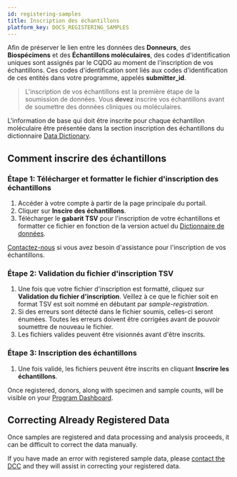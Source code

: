 ```yaml
---
id: registering-samples
title: Inscription des échantillons
platform_key: DOCS_REGISTERING_SAMPLES
---
```


Afin de préserver le lien entre les données des **Donneurs**, des **Biospécimens** et des **Échantillons moléculaires**, des codes d'identification uniques sont assignés par le CQDG au moment de l'inscription de vos échantillons. Ces codes d'identification sont liés aux codes d'identification de ces entités dans votre programme, appelés **submitter_id**.

> L'inscription de vos échantillons est la première étape de la soumission de données. Vous **devez** inscrire vos échantillons avant de soumettre des données cliniques ou moléculaires. 

L'information de base qui doit être inscrite pour chaque échantillon moléculaire être présentée dans la section inscription des échantillons du dictionnaire [Data Dictionary](/scripts/dictionary).


## Comment inscrire des échantillons

### Étape 1: Télécharger et formatter le fichier d'inscription des échantillons 

1. Accéder à votre compte à partir de la page principale du portail.
1. Cliquer sur **Inscire des échantillons**.
1. Télécharger le **gabarit TSV** pour l'inscription de votre échantillons et formatter ce fichier en fonction de la version actuel du [Dictionnaire de données](/scripts/dictionary).

[Contactez-nous](https://plateforme.cqdg.ca/contact) si vous avez besoin d'assistance pour l'inscription de vos échantillons.

### Étape 2: Validation du fichier d'inscription TSV

1. Une fois que votre fichier d'inscription est formatté, cliquez sur **Validation du fichier d'inscription**. Veillez à ce que le fichier soit en format TSV est soit nommé en débutant par _sample-registration_.
1. Si des erreurs sont détecté dans le fichier soumis, celles-ci seront énumées. Toutes les erreurs doivent être corrigées avant de pouvoir soumettre de nouveau le fichier. 
1. Les fichiers valides peuvent être visionnés avant d'être inscrits. 

### Étape 3: Inscription des échantillons

1. Une fois validé, les fichiers peuvent être inscrits en cliquant **Inscrire les échantillons**.

Once registered, donors, along with specimen and sample counts, will be visible on your [Program Dashboard](/docs/submission/submitted-data).

## Correcting Already Registered Data

Once samples are registered and data processing and analysis proceeds, it can be difficult to correct the data manually.

If you have made an error with registered sample data, please [contact the DCC](https://platform.icgc-argo.org/contact) and they will assist in correcting your registered data.
